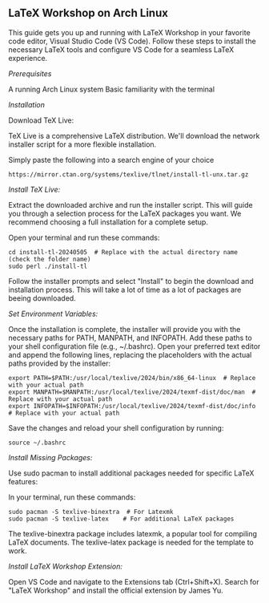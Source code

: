 ## LaTeX Workshop on Arch Linux

This guide gets you up and running with LaTeX Workshop in your favorite code editor, Visual Studio Code (VS Code). Follow these steps to install the necessary LaTeX tools and configure VS Code for a seamless LaTeX experience.

*Prerequisites*

A running Arch Linux system
Basic familiarity with the terminal

*Installation*

Download TeX Live:

TeX Live is a comprehensive LaTeX distribution. We'll download the network installer script for a more flexible installation.

Simply paste the following into a search engine of your choice
```
https://mirror.ctan.org/systems/texlive/tlnet/install-tl-unx.tar.gz
```

*Install TeX Live:*

Extract the downloaded archive and run the installer script. This will guide you through a selection process for the LaTeX packages you want. We recommend choosing a full installation for a complete setup.

Open your terminal and run these commands:
```
cd install-tl-20240505  # Replace with the actual directory name (check the folder name)
sudo perl ./install-tl
```


Follow the installer prompts and select "Install" to begin the download and installation process. This will take a lot of time as a lot of packages are beeing downloaded.

*Set Environment Variables:*

Once the installation is complete, the installer will provide you with the necessary paths for PATH, MANPATH, and INFOPATH.  Add these paths to your shell configuration file (e.g., ~/.bashrc). Open your preferred text editor and append the following lines, replacing the placeholders with the actual paths provided by the installer:

```
export PATH=$PATH:/usr/local/texlive/2024/bin/x86_64-linux  # Replace with your actual path
export MANPATH=$MANPATH:/usr/local/texlive/2024/texmf-dist/doc/man  # Replace with your actual path
export INFOPATH=$INFOPATH:/usr/local/texlive/2024/texmf-dist/doc/info  # Replace with your actual path
```


Save the changes and reload your shell configuration by running:
```
source ~/.bashrc
```


*Install Missing Packages:*

Use sudo pacman to install additional packages needed for specific LaTeX features:

In your terminal, run these commands:
```
sudo pacman -S texlive-binextra  # For Latexmk
sudo pacman -S texlive-latex    # For additional LaTeX packages
```

The texlive-binextra package includes latexmk, a popular tool for compiling LaTeX documents. The texlive-latex package is needed for the template to work.

*Install LaTeX Workshop Extension:*

Open VS Code and navigate to the Extensions tab (Ctrl+Shift+X). Search for "LaTeX Workshop" and install the official extension by James Yu.